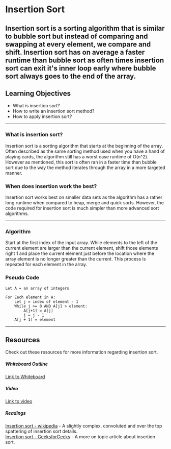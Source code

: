 
# Insertion Sort

Insertion sort is a sorting algorithm that is similar to bubble sort but instead 
of comparing and swapping at every element, we compare and shift. Insertion sort 
has on average a faster runtime than bubble sort as often times insertion sort can 
exit it's inner loop early where bubble sort always goes to the end of the array.
---

## Learning Objectives
- What is insertion sort?
- How to write an insertion sort method?
- How to apply insertion sort?
---

### What is insertion sort?
Insertion sort is a sorting algorithm that starts at the beginning of the array. 
Often described as the same sorting method used when you have a hand of playing cards, 
the algorithm still has a worst case runtime of O(n^2). However as mentioned, this sort is 
often ran in a faster time than bubble sort due to the way the method iterates through the array 
in a more targeted manner.


### When does insertion work the best?
Insertion sort works best on smaller data sets as the algorithm has a rather long runtime
 when compared to heap, merge and quick sorts. However, the code required for insertion sort is 
 much simpler than more advanced sort algorithms. 
 
---
### Algorithm
Start at the first index of the input array. While elements to the left of the current element 
are larger than the current element, shift those elements right 1 and place the current element 
just before the location where the array element is no longer greater than the current. This process 
is repeated for each element in the array. 

### Pseudo Code 
```
Let A = an array of integers

For Eech element in A:
    Let j = index of element - 1
    While j >= 0 AND A[j] > element:
        A[j+1] = A[j]
        j = j - 1
    A[j + 1] = element
```
---

## Resources
Check out these resources for more information regarding insertion sort.

##### Whiteboard Outline
[Link to Whiteboard]()

##### Video
[Link to video]()  

##### Readings
[Insertion sort - wikipedia](https://en.wikipedia.org/wiki/Insertion_sort) - A slightly complex, convoluted and over the top spattering of insertion sort details.  
[Insertion sort - GeeksforGeeks](https://www.geeksforgeeks.org/insertion-sort/) - A more on topic article about insertion sort.  
 